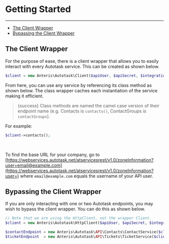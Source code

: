 # Getting Started

---

- [The Client Wrapper](#client-wrapper)
- [Bypassing the Client Wrapper](#bypassing-client-wrapper)

<a name="client-wrapper"></a>
## The Client Wrapper

For the purpose of ease, there is a client wrapper that allows you to easily interact with every Autotask service. This can be created as shown below.

```php
$client = new Anteris\Autotask\Client($apiUser, $apiSecret, $integrationCode, $baseUrl);
```

From here, you can use any service by referencing its class method as shown below. The class wrapper caches each instantiation of the service making it efficient.

> {success} Class methods are named the camel case version of their endpoint name (e.g. Contacts is `contacts()`, ContactGroups is `contactGroups`).

For example:

```php
$client->contacts();
```

<br>

To find the base URL for your company, go to [https://webservices.autotask.net/atservicesrest/v1.0/zoneInformation?user=email@example.com](https://webservices.autotask.net/atservicesrest/v1.0/zoneInformation?user=) where `email@example.com` equals the username of your API user.

<a name="bypassing-client-wrapper"></a>
## Bypassing the Client Wrapper

If you are only interacting with one or two Autotask endpoints, you may wish to bypass the client wrapper. You can do this as shown below.

```php
// Note that we are using the HttpClient, not the wrapper Client.
$client = new Anteris\Autotask\HttpClient($apiUser, $apiSecret, $integrationCode, $baseUrl);

$contactEndpoint = new Anteris\Autotask\API\Contacts\ContactService($client);
$ticketEndpoint  = new Anteris\Autotask\API\Tickets\TicketService($client);
```
